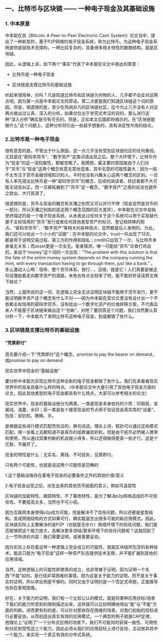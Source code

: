 ## 一、比特币与区块链 —— 一种电子现金及其基础设施

### 1. 中本原意

中本聪在其《Bitcoin: A Peer-to-Peer Electronic Cash System》论文当中，提出了一种新型的，基于P2P网络的电子现金系统，称为比特币。为这种电子现金系统提供底层技术支撑的，一种比较复杂的，具备很多相关特性的数据结构，就是区块链。

因此，从逻辑上讲，如下两个“事实”代表了中本聪在论文中表达的原意：

* 比特币是一种电子现金

* 区块链是支撑比特币的基础设施

听起来很简单，对吗？凡是知道比特币和区块链为何物的人，几乎都不会反对这两点吧。因为第一点是中本聪论文的原话，第二点更是我们知道区块链这个词的原因。但是，很遗憾的是，至少在热闹非凡的区块链社区，迄今为止几乎没有人对这两点做出过认真、深入的分析。如果仅仅出于学究式考证的目的，那么进行这种“深入分析”确实是可有可无的。但是，正如本文后面即将揭示的，在“区块链能做什么”这个问题上，这种分析将引出一些超乎想象的、具有决定性作用的结论。

### 2.比特币是一种电子现金

很有意思的是，不管出于什么原因，这一点几乎没有受到区块链社区的任何重视。尤其是在“密码学货币”、“数字资产”这类词语出现之后，整个大环境下，比特币作为“现金”的这一深刻属性，都被忽略了。我猜想，最主要的原因是由于人们对于“货币”与“现金”这两个概念有意无意地混淆，其中无意的可能性最大：因为一般不太专注于货币金融领域知识的人，平时也没有兴趣关心这两个概念的区别。一旦有人率先提出比特币是一种“密码学货币”的概念，后续的阅读者、转述者都不大可能主动去纠正。而一旦被拓展到了“货币”这一概念，“数字资产”之类的说法也就呼之欲出、大行其道了。

很遗憾的是，货币与现金的概念有天壤之别而又可以并行不悖（现金显然是货币的一部分，所以天壤之别指的是这两个概念范围的巨大差异），中本聪在论文中自始至终描述的是一个电子现金系统，从未表达过任何关于这个系统可以用于实现替代基于主权信用的“货币”发行或者任何其他类型资产的标识、登记和转移的观点。“密码学货币”、“数字资产”等相关的各种观点，显然都是后人发明的。为此，我们还可以给出一个小小的“证据”：在中本聪的论文中，trust一共出现了13次，都是用于说明交易过程、第三方的作用和隐私；credit只出现了一次，与比特币本身毫无关系；而asset更是一次全无。笔者猜测，唯一可能给“货币”论者打鸡血的，来自于“money”这个词的一次出现：“The problem with this solution is that the fate of the entire money system depends on the company running the mint, with every transaction having to go through them, just like a bank.” 。多么激动人心啊：宿命、整个货币体系、银行...，没错，就是它！人们真要是被这句话激励着走向数字资产的道路，未免也有点太轻率了吧，能不能好好读读原文再下结论？

当然，上面所说的这一切，在逻辑上完全无法证明区块链不能用于货币发行，更不能证明数字资产这个概念有什么不对——因为中本聪在其论文里没有设计出一个不依赖主权信用的密码学货币，没有给出一个数字化资产的价值转移方案，不代表后来人不能基于区块链来做出这个“创新”，对吧？要回答这个问题，我们当然要认真分析一下，中本聪为了发明比特币这种电子现金，到底都做了些什么。

### 3.区块链是支撑比特币的基础设施

#### “凭票即付”

首先要介绍一下“凭票即付”这个概念。promise to pay the bearer on demand，或promise to pay on demand

现实世界中现金的“基础设施”

要分析中本聪为实现比特币这种全新的电子现金都做了些什么，我们先来看看现实世界中的现金具备什么样的特点。（中本聪论文中大量引用了其他电子现金方面的论文，因此其他类型的电子现金都具有什么特点，大家可以参考相关的论文）

现实世界中，现金的基础设施分为两类，一类是现金本身依托的介质：印超纸、金属线、油墨、水印；另一类是各个接受现金的节点用于验证现金真实性的“设备”，包括：验钞机、眼睛、手。

是根据这些进行模式匹配而验证的，换句话说，理论上讲，假钞可以通过这些模式匹配，用一张看上去都知道不是真币的纸欺骗验钞机，但是由于纸币必然被人携带和使用，所以通过双重判断的机会就小得多，所以还得做得更真一些才行。这是个花絮，不展开了。

现金的特性是什么：无实名、离线、不可挂失、见票即付。

只有两个可能性，也就是说这两个可能性是范畴的

1.这个基础设施存在着电子现金的必要条件之外的其他价值/意义

2.电子现金出现之后，派生出来的其他货币层面的意义，例如可追踪性

区块链的加密特性、跟踪特性、不了篡改特性，是为了解决p2p网络造成的不可信任性。不要拔高太多，当然也不可小视。

因为互联网本身使得p2p成为可能，但是解决不了信任问题，所以还都是星型结构。变成网络结构的方式如果可行，确实能诞生出很多可能的新应用模式。因此，区块链实际上主要解决的是P2P（也就是无中介）网络环境下的信任问题，我们是否能够把这个能力放大，去解决更多领域/更多环境下的信任问题呢？这就回到了上一节所讲的内容：我们需要证明，或者需要妥协。

因为实际上存在着这样一种逻辑上完全成立的可能性，就是区块链所包含的各种技术，能且只能为“电子现金”这样一种资产形态提供技术支撑，并不能扩展到其他的应用领域。

当然，这种逻辑上的可能性即使真的成立，也非常难于证明，因为证明一个东西“不能”如何，是已经非常困难的事情，因为这是关于能力的证明，而不是关于事实的证明，所以举反例是不够的。同时又由于证明的是一个否定式命题，正面推导也存在客观困难。

好在，关于能力的证明，我们有一个比较公认的模式，就是将某种应用目标/场景下我们的能力所受到的限制描述出来，这样就可以比较明确地得出“能”与“不能”方面的判断。进而更有利的是，可以针对那些存在困难的场景，对我们初始的目标进行必要妥协，从而创造出真实有效的应用模式。一个典型的例子就是CAP定律，他理论上“证明了”一个分布式应用的场景下，我们不可能同时获得一致性、可用性和分区耐受性这三个能力，因此必须从我们的应用目标上进行妥协，主动放弃其中一个能力，来实现一个真正有效的分布式系统。
